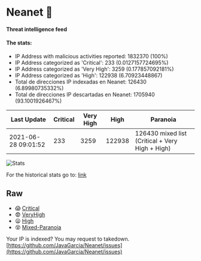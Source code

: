 # Neanet :hocho:
#### Threat intelligence feed
#### The stats:

- IP Address with malicious activities reported: 1832370 (100%)
- IP Address categorized as 'Critical':  233 (0.0127157724695%)
- IP Address categorized as 'Very High':  3259 (0.177857092181%)
- IP Address categorized as 'High':  122938 (6.70923448867)
- Total de direcciones IP indexadas en Neanet:  126430 (6.89980735332%)
- Total de direcciones IP descartadas en Neanet:  1705940 (93.1001926467%)

| Last Update | Critical | Very High | High | Paranoia |
| --- | --- | --- | --- | --- |
| 2021-06-28 09:01:52 | 233 | 3259 | 122938 | 126430 mixed list (Critical + Very High + High)|

![Stats](https://docs.google.com/spreadsheets/d/e/2PACX-1vSnaNMIXVabIpDJjufMlzH7poXnshF3mgd8Is1g9ytUEzVsP5my4Trn8f-xkoLLQ38xpL3HtmUexLo6/pubchart?oid=501124687&format=image)

For the historical stats go to: [link](/stats.csv)
## Raw
- :scream: [Critical](https://raw.githubusercontent.com/JavaGarcia/Neanet/master/blacklists/neanet_critical.txt)
- :fearful: [VeryHigh](https://raw.githubusercontent.com/JavaGarcia/Neanet/master/blacklists/neanet_veryHigh.txtt)
- :frowning: [High](https://raw.githubusercontent.com/JavaGarcia/Neanet/master/blacklists/neanet_high.txt)
- :dizzy_face: [Mixed-Paranoia](https://raw.githubusercontent.com/JavaGarcia/Neanet/master/blacklists/neanet_all.txt)


Your IP is indexed? You may request to takedown. [https://github.com/JavaGarcia/Neanet/issues](https://github.com/JavaGarcia/Neanet/issues)






















































































































































































































































































































































































































































































































































































































































































































































































































































































































































































































































































































































































































































































































































































































































































































































































































































































































































































































































































































































































































































































































































































































































































































































































































































































































































































































































































































































































































































































































































































































































































































































































































































































































































































































































































































































































































































































































































































































































































































































































































































































































































































































































































































































































































































































































































































































































































































































































































































































































































































































































































































































































































































































































































































































































































































































































































































































































































































































































































































































































































































































































































































































































































































































































































































































































































































































































































































































































































































































































































































































































































































































































































































































































































































































































































